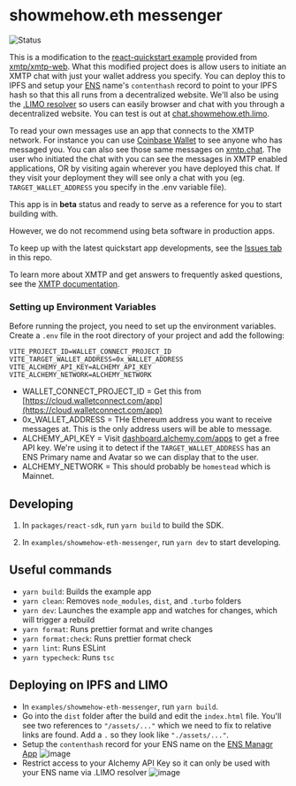 # showmehow.eth messenger

![Status](https://img.shields.io/badge/Project_Status-Beta-yellow)


This is a modification to the [react-quickstart example](https://github.com/xmtp/xmtp-web/tree/main/examples/react-quickstart) provided from [xmtp/xmtp-web](https://github.com/xmtp/xmtp-web). What this modified project does is allow users to initiate an XMTP chat with just your wallet address you specify. You can deploy this to IPFS and setup your [ENS](https://app.ens.domains) name's `contenthash` record to point to your IPFS hash so that this all runs from a decentralized website. We'll also be using the [.LIMO resolver](https://eth.limo) so users can easily browser and chat with you through a decentralized website. You can test is out at [chat.showmehow.eth.limo](https://chat.showmehow.eth.limo).

To read your own messages use an app that connects to the XMTP network. For instance you can use [Coinbase Wallet](https://www.coinbase.com/wallet) to see anyone who has messaged you. You can also see those same messages on [xmtp.chat](https://xmtp.chat/inbox). The user who initiated the chat with you can see the messages in XMTP enabled applications, OR by visiting again wherever you have deployed this chat. If they visit your deployment they will see only a chat with you (eg. `TARGET_WALLET_ADDRESS` you specify in the .env variable file).

This app is in **beta** status and ready to serve as a reference for you to start building with.

However, we do not recommend using beta software in production apps.

To keep up with the latest quickstart app developments, see the [Issues tab](https://github.com/xmtp/xmtp-web/issues) in this repo.

To learn more about XMTP and get answers to frequently asked questions, see the [XMTP documentation](https://xmtp.org/docs).

### Setting up Environment Variables

Before running the project, you need to set up the environment variables. Create a `.env` file in the root directory of your project and add the following:

```env
VITE_PROJECT_ID=WALLET_CONNECT_PROJECT_ID
VITE_TARGET_WALLET_ADDRESS=0x_WALLET_ADDRESS
VITE_ALCHEMY_API_KEY=ALCHEMY_API_KEY
VITE_ALCHEMY_NETWORK=ALCHEMY_NETWORK
```
- WALLET_CONNECT_PROJECT_ID = Get this from [https://cloud.walletconnect.com/app](https://cloud.walletconnect.com/app)
- 0x_WALLET_ADDRESS = THe Ethereum address you want to receive messages at. This is the only address users will be able to message.
- ALCHEMY_API_KEY = Visit [dashboard.alchemy.com/apps](https://dashboard.alchemy.com/apps) to get a free API key. We're using it to detect if the `TARGET_WALLET_ADDRESS` has an ENS Primary name and Avatar so we can display that to the user.
- ALCHEMY_NETWORK = This should probably be `homestead` which is Mainnet.

## Developing

1. In `packages/react-sdk`, run `yarn build` to build the SDK.

2. In `examples/showmehow-eth-messenger`, run `yarn dev` to start developing.

## Useful commands

- `yarn build`: Builds the example app
- `yarn clean`: Removes `node_modules`, `dist`, and `.turbo` folders
- `yarn dev`: Launches the example app and watches for changes, which will trigger a rebuild
- `yarn format`: Runs prettier format and write changes
- `yarn format:check`: Runs prettier format check
- `yarn lint`: Runs ESLint
- `yarn typecheck`: Runs `tsc`

## Deploying on IPFS and LIMO

- In `examples/showmehow-eth-messenger`, run `yarn build`.
- Go into the `dist` folder after the build and edit the `index.html` file. You'll see two references to `"/assets/..."` which we need to fix to relative links are found. Add a `.` so they look like `"./assets/..."`.
- Setup the `contenthash` record for your ENS name on the [ENS Managr App](https://app.ens.domains)
![image](https://github.com/zadok7/xmtp-web/assets/88821511/740b44e2-fd1c-42b0-9a1f-421aa4bfbb6c)
- Restrict access to your Alchemy API Key so it can only be used with your ENS name via .LIMO resolver
![image](https://github.com/zadok7/xmtp-web/assets/88821511/e4ed9b95-4fb9-42d2-8e83-96fa07c6fea1)



